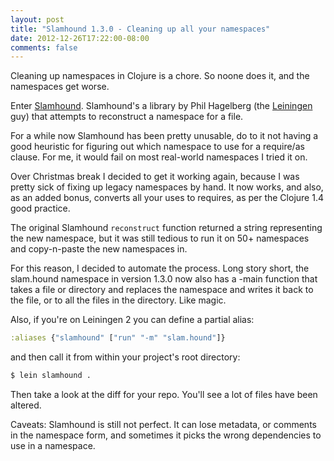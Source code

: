```yaml
---
layout: post
title: "Slamhound 1.3.0 - Cleaning up all your namespaces"
date: 2012-12-26T17:22:00-08:00
comments: false
---
```


Cleaning up namespaces in Clojure is a chore.  So noone does it, and the namespaces get worse.

Enter [Slamhound](https://github.com/technomancy/slamhound).  Slamhound's a library by Phil Hagelberg (the [Leiningen](http://leiningen.org/) guy) that attempts to reconstruct a namespace for a file.

For a while now Slamhound has been pretty unusable, do to it not having a good heuristic for figuring out which namespace to use for a require/as clause. For me, it would fail on most real-world namespaces I tried it on.

Over Christmas break I decided to get it working again, because I was pretty sick of fixing up legacy namespaces by hand.  It now works, and also, as an added bonus, converts all your uses to requires, as per the Clojure 1.4 good practice.

The original Slamhound `reconstruct` function returned a string representing the new namespace, but it was still tedious to run it on 50+ namespaces and copy-n-paste the new namespaces in.

For this reason, I decided to automate the process.  Long story short, the slam.hound namespace in version 1.3.0 now also has a -main function that takes a file or directory and replaces the namespace and writes it back to the file, or to all the files in the directory.  Like magic.

Also, if you're on Leiningen 2 you can define a partial alias:

``` clojure
:aliases {"slamhound" ["run" "-m" "slam.hound"]}
```

and then call it from within your project's root directory:

``` bash
$ lein slamhound . 
```

Then take a look at the diff for your repo.  You'll see a lot of files have been altered.

Caveats: Slamhound is still not perfect. It can lose metadata, or comments in the namespace form, and sometimes it picks the wrong dependencies to use in a namespace.
